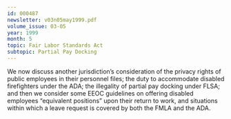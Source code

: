 ```yaml
---
id: 000487
newsletter: v03n05may1999.pdf
volume_issue: 03-05
year: 1999
month: 5
topic: Fair Labor Standards Act
subtopic: Partial Pay Docking
---
```


We now discuss another jurisdiction’s consideration of the privacy rights of public employees in their personnel files; the duty to accommodate disabled firefighters under the ADA; the illegality of partial pay docking under FLSA; and then we consider some EEOC guidelines on offering disabled employees “equivalent positions” upon their return to work, and situations within which a leave request is covered by both the FMLA and the ADA.